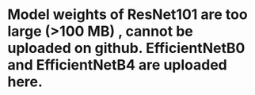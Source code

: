 # Model weights of ResNet101 are too large (>100 MB) , cannot be uploaded on github. EfficientNetB0 and EfficientNetB4 are uploaded here.